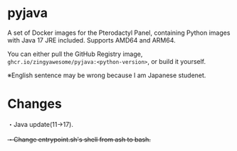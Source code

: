# pyjava
A set of Docker images for the Pterodactyl Panel, containing Python images with Java 17 JRE included. Supports AMD64 and ARM64.

You can either pull the GitHub Registry image, `ghcr.io/zingyawesome/pyjava:<python-version>`, or build it yourself.

※English sentence may be wrong because I am Japanese studenet.

# Changes
・Java update(11->17).

~~・Change entrypoint.sh's shell from ash to bash.~~
